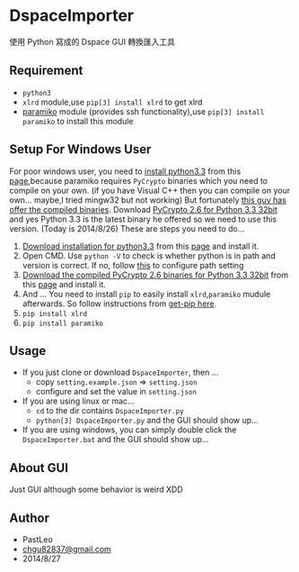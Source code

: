 DspaceImporter
==============

使用 Python 寫成的 Dspace GUI 轉換匯入工具

## Requirement

 * `python3`
 * `xlrd` module,use `pip[3] install xlrd` to get xlrd
 * [paramiko](https://github.com/paramiko/paramiko) module (provides ssh functionality),use `pip[3] install paramiko` to install this module

## Setup For Windows User

For poor windows user, you need to [install python3.3](http://www.python.org/ftp/python/3.3.5/python-3.3.5.msi) from this [page](https://www.python.org/downloads/release/python-335/),because paramiko requires `PyCrypto` binaries which you need to compile on your own. (if you have Visual C++ then you can compile on your own... maybe,I tried mingw32 but not working) But fortunately [this guy has offer the compiled binaries](http://www.voidspace.org.uk/python/modules.shtml#pycrypto). Download [PyCrypto 2.6 for Python 3.3 32bit](http://www.voidspace.org.uk/downloads/pycrypto26/pycrypto-2.6.win32-py3.3.exe) and yes Python 3.3 is the latest binary he offered so we need to use this version. (Today is 2014/8/26)  These are steps you need to do...

 1. [Download installation for python3.3](http://www.python.org/ftp/python/3.3.5/python-3.3.5.msi) from this [page](https://www.python.org/downloads/release/python-335/) and install it.
 2. Open CMD. Use `python -V` to check is whether python is in path and version is correct. If no, follow [this](https://docs.python.org/2/using/windows.html#finding-the-python-executable) to configure path setting
 3. [Download the compiled PyCrypto 2.6 binaries for Python 3.3 32bit](http://www.voidspace.org.uk/downloads/pycrypto26/pycrypto-2.6.win32-py3.3.exe) from this [page](http://www.voidspace.org.uk/python/modules.shtml#pycrypto) and install it.
 4. And ... You need to install `pip` to easily install `xlrd`,`paramiko` mudule afterwards. So follow instructions from [get-pip here](http://pip.readthedocs.org/en/latest/installing.html).
 5. `pip install xlrd`
 6. `pip install paramiko`

## Usage

 * If you just clone or download `DspaceImporter`, then ...
 	* copy `setting.example.json` => `setting.json`
 	* configure and set the value in `setting.json`
 * If you are using linux or mac...
	* `cd` to the dir contains `DspaceImporter.py`
	* `python[3] DspaceImporter.py` and the GUI should show up...
 * If you are using windows, you can simply double click the `DspaceImporter.bat` and the GUI should show up...

## About GUI

Just GUI although some behavior is weird XDD

## Author

 * PastLeo
 * chgu82837@gmail.com
 * 2014/8/27